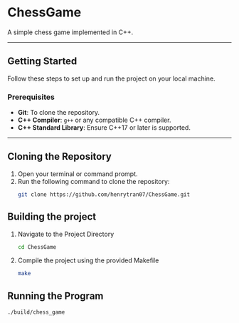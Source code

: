 # ChessGame

A simple chess game implemented in C++.

---

## **Getting Started**

Follow these steps to set up and run the project on your local machine.

### **Prerequisites**
- **Git**: To clone the repository.
- **C++ Compiler**: `g++` or any compatible C++ compiler.
- **C++ Standard Library**: Ensure C++17 or later is supported.

---

## **Cloning the Repository**

1. Open your terminal or command prompt.
2. Run the following command to clone the repository:
   ```bash
   git clone https://github.com/henrytran07/ChessGame.git

## Building the project 

1.  Navigate to the Project Directory
    ```bash
    cd ChessGame

2. Compile the project using the provided Makefile 
    ```bash
   make

## Running the Program 

    ./build/chess_game 


